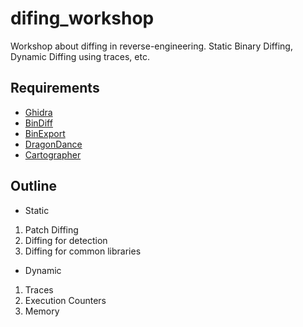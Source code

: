 # difing_workshop
Workshop about diffing in reverse-engineering. Static Binary Diffing, Dynamic Diffing using traces, etc.

## Requirements

 * [Ghidra](https://github.com/NationalSecurityAgency/ghidra/releases)
 * [BinDiff](https://github.com/google/bindiff)
 * [BinExport](https://github.com/google/binexport)
 * [DragonDance](https://github.com/0ffffffffh/dragondance)
 * [Cartographer](https://github.com/nccgroup/Cartographer) 

## Outline

 * Static
  1. Patch Diffing
  2. Diffing for detection
  3. Diffing for common libraries 
 * Dynamic 
  1. Traces
  2. Execution Counters
  3. Memory

